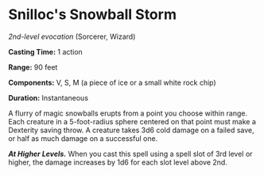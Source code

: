 # Snilloc's Snowball Storm
*2nd-level evocation* (Sorcerer, Wizard)

**Casting Time:** 1 action

**Range:** 90 feet

**Components:** V, S, M (a piece of ice or a small white rock chip)

**Duration:** Instantaneous

A flurry of magic snowballs erupts from a point you choose within range. Each creature in a 5-foot-radius sphere centered on that point must make a Dexterity saving throw. A creature takes 3d6 cold damage on a failed save, or half as much damage on a successful one.

***At Higher Levels.*** When you cast this spell using a spell slot of 3rd level or higher, the damage increases by 1d6 for each slot level above 2nd.

